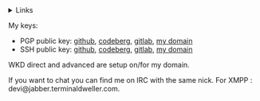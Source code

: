 <details>
  <summary>Links</summary>
  <p align="left">
    <ul>
      <li><a href="https://terminaldweller.com">Link List</a></li>
      <li><a href="https://terminaldweller.eth.link">Link List on IPFS</a></li>
      <li>Link List on Gemini: gemini://gemini.terminaldweller.com</li>
      <li><a href="http://dqunl5rzlv6skqfklqr4dwi4zph2vqoaennc7qoinqs5mlug4docq2yd.onion/">Link List on Tor</a></li>
      <li><a href="http://iedzwh5v2vouywqy4eak3eu33amfn3rzhdcln7j4r5kcyvf46cea.b32.i2p:7774/">Link List on i2p</a></li>
    </ul>
    <div>
      <div>I keep mirrors of my repositories here:</div>
      <ul>
        <li><a href="https://git.terminaldweller.com">cgit</a></li>
        <li><a href="https://codeberg.org/terminaldweller">codeberg</a></li>
        <li><a href="https://gitlab.com/terminaldweller">gitlab</a></li>
      </ul>
    </div>
  </p>
</details>

<p align="left">
  My keys:
  <ul>
    <li>PGP public key: <a href="https://github.com/terminaldweller.gpg">github</a>, <a href="https://codeberg.org/terminaldweller.gpg">codeberg</a>, <a href="https://gitlab.com/terminaldweller.gpg">gitlab</a>, <a href="https://terminaldweller.com/keys/gpg_pubkey">my domain</a></li>
    <li>SSH public key: <a href="https://github.com/terminaldweller.keys">github</a>, <a href="https://codeberg.org/terminaldweller.keys">codeberg</a>, <a href="https://gitlab.com/terminaldweller.keys">gitlab</a>, <a href="https://terminaldweller.com/keys/id_rsa.pub">my domain</a></li>
  </ul>
</p>
<p>WKD direct and advanced are setup on/for my domain.</p>
<p>If you want to chat you can find me on IRC with the same nick. For XMPP : devi@jabber.terminaldweller.com.</p>
